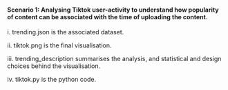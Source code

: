 #### Scenario 1: Analysing Tiktok user-activity to understand how popularity of content can be associated with the time of uploading the content.

i. trending.json is the associated dataset.

ii. tiktok.png is the final visualisation.

iii. trending_description summarises the analysis, and statistical and design choices behind the visualisation.

iv. tiktok.py is the python code.


